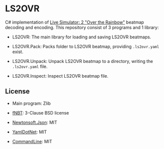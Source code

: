 LS2OVR
======

C# implementation of [Live Simulator: 2 "Over the Rainbow"](https://github.com/MikuAuahDark/livesim2/blob/over_the_rainbow/docs/ls2ovr_beatmap_format.txt)
beatmap decoding and encoding. This repository consist of 3 programs and 1 library:

* LS2OVR: The main library for loading and saving LS2OVR beatmaps.

* LS2OVR.Pack: Packs folder to LS2OVR beatmap, providing `.ls2ovr.yaml` exist.

* LS2OVR.Unpack: Unpack LS2OVR beatmap to a directory, writing the `.ls2ovr.yaml` file.

* LS2OVR.Inspect: Inspect LS2OVR beatmap file.

License
-------

* Main program: Zlib

* [fNBT](https://github.com/fragmer/fNbt): 3-Clause BSD license

* [Newtonsoft.Json](https://www.newtonsoft.com/json): MIT

* [YamlDotNet](https://github.com/aaubry/YamlDotNet): MIT

* [CommandLine](https://github.com/commandlineparser/commandline): MIT
